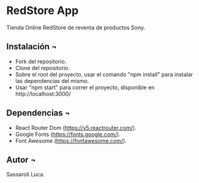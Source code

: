 # RedStore App

Tienda Online RedStore de reventa de productos Sony.

## Instalación ¬

- Fork del repositorio.
- Clone del repositorio.
- Sobre el root del proyecto, usar el comando "npm install" para instalar las dependencias del mismo.
- Usar "npm start" para correr el proyecto, disponible en http://localhost:3000/

## Dependencias ¬

- React Router Dom (https://v5.reactrouter.com/).
- Google Fonts (https://fonts.google.com/).
- Font Awesome (https://fontawesome.com/).

## Autor ¬

Sassaroli Luca.